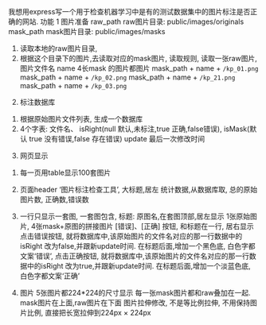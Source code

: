 我想用express写一个用于检查机器学习中是有的测试数据集中的图片标注是否正确的网站.
功能
1 图片准备
raw_path raw图片目录:  public/images/originals
mask_path mask图片目录: public/images/masks 
1) 读取本地的raw图片目录,
2) 根据这个目录下的图片,去读取对应的mask图片,
读取规则,
读取一张raw图片, 图片文件名 name
4长mask 的图片都图片
 mask_path + name + `/kp_01.png`
 mask_path + name + `/kp_02.png`
 mask_path + name + `/kp_21.png`
 mask_path + name + `/kp_03.png`

2. 标注数据库
1) 根据原始图片文件列表, 生成一个数据库
2) 4个字表: 
   文件名、
   isRight(null 默认,未标注,true 正确,false错误), 
   isMask(默认 true 没有错误,false 存在错误)
   update 最后一次修改时间

3. 网页显示
1) 每一页用table显示100套图片
2) 页面header
   ‘图片标注检查工具’, 大标题,居左
   统计数据,从数据库取, 总的原始图片数, 正确数,错误数
2)  一行只显示一套图, 一套图包含, 
   标题: 原图名,在套图顶部,居左显示
   1张原始图片,
   4张mask+原图的拼接图片
   [错误]、[正确] 按钮, 和标题在一行, 居右显示
   点击错误按钮, 
       就将数据库中,该原始图片的文件名对应的那一行数据中的isRight 改为false,并跟新update时间.
       在标题后面,增加一个黑色底, 白色字都文案‘错误’,
   点击正确按钮, 
       就将数据库中,该原始图片的文件名对应的那一行数据中的isRight 改为true,并跟新update时间.
       在标题后面,增加一个淡蓝色底, 白色字都文案‘正确’

3) 图片
   5张图片都224*224的尺寸显示
   每一张mask图片都和raw叠加在一起. mask图片在上面,raw图片在下面
   图片拉伸修改, 不是等比例拉伸, 不用保持图片比例,  直接把长宽拉伸到224px × 224px   